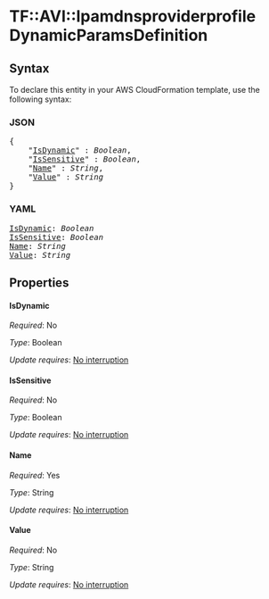# TF::AVI::Ipamdnsproviderprofile DynamicParamsDefinition

## Syntax

To declare this entity in your AWS CloudFormation template, use the following syntax:

### JSON

<pre>
{
    "<a href="#isdynamic" title="IsDynamic">IsDynamic</a>" : <i>Boolean</i>,
    "<a href="#issensitive" title="IsSensitive">IsSensitive</a>" : <i>Boolean</i>,
    "<a href="#name" title="Name">Name</a>" : <i>String</i>,
    "<a href="#value" title="Value">Value</a>" : <i>String</i>
}
</pre>

### YAML

<pre>
<a href="#isdynamic" title="IsDynamic">IsDynamic</a>: <i>Boolean</i>
<a href="#issensitive" title="IsSensitive">IsSensitive</a>: <i>Boolean</i>
<a href="#name" title="Name">Name</a>: <i>String</i>
<a href="#value" title="Value">Value</a>: <i>String</i>
</pre>

## Properties

#### IsDynamic

_Required_: No

_Type_: Boolean

_Update requires_: [No interruption](https://docs.aws.amazon.com/AWSCloudFormation/latest/UserGuide/using-cfn-updating-stacks-update-behaviors.html#update-no-interrupt)

#### IsSensitive

_Required_: No

_Type_: Boolean

_Update requires_: [No interruption](https://docs.aws.amazon.com/AWSCloudFormation/latest/UserGuide/using-cfn-updating-stacks-update-behaviors.html#update-no-interrupt)

#### Name

_Required_: Yes

_Type_: String

_Update requires_: [No interruption](https://docs.aws.amazon.com/AWSCloudFormation/latest/UserGuide/using-cfn-updating-stacks-update-behaviors.html#update-no-interrupt)

#### Value

_Required_: No

_Type_: String

_Update requires_: [No interruption](https://docs.aws.amazon.com/AWSCloudFormation/latest/UserGuide/using-cfn-updating-stacks-update-behaviors.html#update-no-interrupt)

